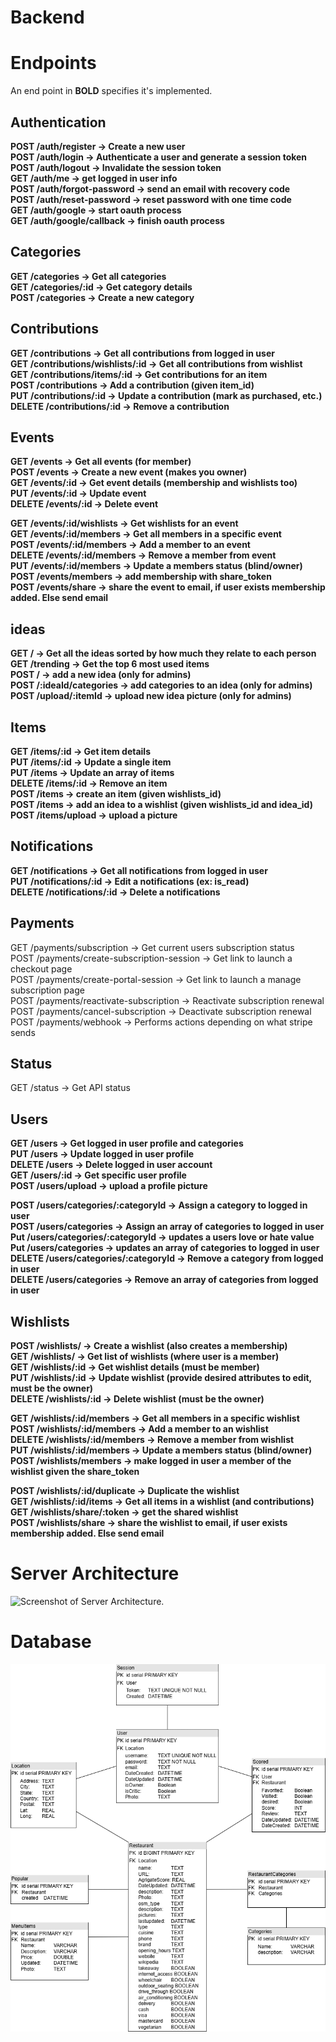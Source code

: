 # Backend

# Endpoints
An end point in **BOLD** specifies it's implemented.

## Authentication
**POST /auth/register → Create a new user  
POST /auth/login → Authenticate a user and generate a session token  
POST /auth/logout → Invalidate the session token  
GET /auth/me → get logged in user info  
POST /auth/forgot-password → send an email with recovery code  
POST /auth/reset-password → reset password with one time code  
GET /auth/google → start oauth process  
GET /auth/google/callback → finish oauth process**

## Categories
**GET /categories → Get all categories   
GET /categories/:id → Get category details  
POST /categories → Create a new category**  

## Contributions
**GET /contributions → Get all contributions from logged in user  
GET /contributions/wishlists/:id → Get all contributions from wishlist  
GET /contributions/items/:id → Get contributions for an item  
POST /contributions → Add a contribution (given item_id)  
PUT /contributions/:id → Update a contribution (mark as purchased, etc.)  
DELETE /contributions/:id → Remove a contribution**  

##  Events
**GET /events → Get all events (for member)   
POST /events → Create a new event (makes you owner)  
GET /events/:id → Get event details (membership and wishlists too)  
PUT /events/:id → Update event  
DELETE /events/:id → Delete event**

**GET /events/:id/wishlists → Get wishlists for an event  
GET /events/:id/members → Get all members in a specific event   
POST /events/:id/members → Add a member to an event   
DELETE /events/:id/members → Remove a member from event    
PUT /events/:id/members → Update a members status (blind/owner)  
POST /events/members → add membership with share_token  
POST /events/share → share the event to email, if user exists membership added. Else send email**

## ideas
**GET / → Get all the ideas sorted by how much they relate to each person   
GET /trending → Get the top 6 most used items    
POST / → add a new idea (only for admins)    
POST /:ideaId/categories → add categories to an idea (only for admins)   
POST /upload/:itemId → upload new idea picture (only for admins)**  

## Items
**GET /items/:id → Get item details  
PUT /items/:id → Update a single item  
PUT /items → Update an array of items  
DELETE /items/:id → Remove an item   
POST /items -> create an item (given wishlists_id)  
POST /items -> add an idea to a wishlist (given wishlists_id and idea_id)   
POST /items/upload → upload a picture**

## Notifications
**GET /notifications → Get all notifications from logged in user  
PUT /notifications/:id → Edit a notifications (ex: is_read)   
DELETE /notifications/:id → Delete a notifications**  


## Payments
GET /payments/subscription → Get current users subscription status  
POST /payments/create-subscription-session → Get link to launch a checkout page  
POST /payments/create-portal-session → Get link to launch a manage subscription page  
POST /payments/reactivate-subscription → Reactivate subscription renewal  
POST /payments/cancel-subscription → Deactivate subscription renewal  
POST /payments/webhook → Performs actions depending on what stripe sends

## Status
GET /status → Get API status

## Users
**GET /users → Get logged in user profile and categories   
PUT /users → Update logged in user profile  
DELETE /users → Delete logged in user account  
GET /users/:id → Get specific user profile  
POST /users/upload → upload a profile picture**

**POST /users/categories/:categoryId → Assign a category to logged in user  
POST /users/categories → Assign an array of categories to logged in user  
Put /users/categories/:categoryId → updates a users love or hate value  
Put /users/categories → updates an array of categories to logged in user  
DELETE /users/categories/:categoryId → Remove a category from logged in user  
DELETE /users/categories → Remove an array of categories from logged in user**  


## Wishlists
**POST /wishlists/ → Create a wishlist (also creates a membership)  
GET /wishlists/ → Get list of wishlists (where user is a member)   
GET /wishlists/:id → Get wishlist details (must be member)   
PUT /wishlists/:id → Update wishlist (provide desired attributes to edit, must be the owner)  
DELETE /wishlists/:id → Delete wishlist (must be the owner)**          

**GET /wishlists/:id/members → Get all members in a specific wishlist   
POST /wishlists/:id/members → Add a member to an wishlist    
DELETE /wishlists/:id/members → Remove a member from wishlist  
PUT /wishlists/:id/members → Update a members status (blind/owner)  
POST /wishlists/members → make logged in user a member of the wishlist given the share_token**    

**POST /wishlists/:id/duplicate → Duplicate the wishlist   
GET /wishlists/:id/items → Get all items in a wishlist (and contributions)   
GET /wishlists/share/:token → get the shared wishlist  
POST /wishlists/share → share the wishlist to email, if user exists membership added. Else send email**

# Server Architecture
![Screenshot of Server Architecture.](server-architecture.png)


# Database
![Screenshot of database UML.](database/DATABASE-UML.png)


